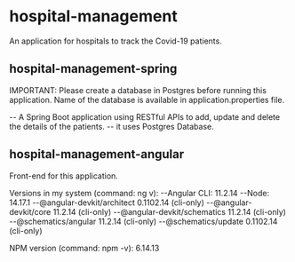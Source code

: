 # hospital-management
An application for hospitals to track the Covid-19 patients. 

## hospital-management-spring
IMPORTANT: Please create a database in Postgres before running this application. Name of the database is available in application.properties file.

-- A Spring Boot application using RESTful APIs to add, update and delete the details of the patients. 
-- it uses Postgres Database.

## hospital-management-angular
Front-end for this application.

Versions in my system (command: ng v):
--Angular CLI: 11.2.14
--Node: 14.17.1
--@angular-devkit/architect    0.1102.14 (cli-only)
--@angular-devkit/core         11.2.14 (cli-only)
--@angular-devkit/schematics   11.2.14 (cli-only)
--@schematics/angular          11.2.14 (cli-only)
--@schematics/update           0.1102.14 (cli-only)

NPM version (command: npm -v):
6.14.13
